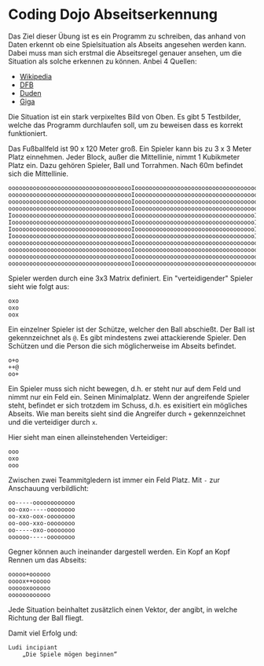 # Coding Dojo Abseitserkennung

Das Ziel dieser Übung ist es ein Programm zu schreiben, das anhand von Daten 
erkennt ob eine Spielsituation als Abseits angesehen werden kann. 
Dabei muss man sich erstmal die Abseitsregel genauer ansehen, um die Situation 
als solche erkennen zu können.
Anbei 4 Quellen:

- [Wikipedia](https://de.wikipedia.org/wiki/Abseitsregel#Fu.C3.9Fball)
- [DFB](https://www.dfb.de/schiedsrichter/artikel/abseits-oder-nicht-892/)
- [Duden](http://www.duden.de/rechtschreibung/Abseits)
- [Giga](http://www.giga.de/events/bundesliga/artikel/was-ist-abseits-definition-der-regel/)

Die Situation ist ein stark verpixeltes Bild von Oben. Es gibt 5 Testbilder, 
welche das Programm durchlaufen soll, um zu beweisen dass es korrekt funktioniert.

Das Fußballfeld ist 90 x 120 Meter groß.
Ein Spieler kann bis zu 3 x 3 Meter Platz einnehmen. 
Jeder Block, außer die Mittellinie, nimmt 1 Kubikmeter Platz ein.
Dazu gehören Spieler, Ball und Torrahmen.
Nach 60m befindet sich die Mittellinie. 
```
oooooooooooooooooooooooooooooooooooIooooooooooooooooooooooooooooooooooo
oooooooooooooooooooooooooooooooooooIooooooooooooooooooooooooooooooooooo
oooooooooooooooooooooooooooooooooooIooooooooooooooooooooooooooooooooooo
oooooooooooooooooooooooooooooooooooIooooooooooooooooooooooooooooooooooo
IooooooooooooooooooooooooooooooooooIooooooooooooooooooooooooooooooooooI
IooooooooooooooooooooooooooooooooooIooooooooooooooooooooooooooooooooooI
IooooooooooooooooooooooooooooooooooIooooooooooooooooooooooooooooooooooI
IooooooooooooooooooooooooooooooooooIooooooooooooooooooooooooooooooooooI
oooooooooooooooooooooooooooooooooooIooooooooooooooooooooooooooooooooooo
oooooooooooooooooooooooooooooooooooIooooooooooooooooooooooooooooooooooo
oooooooooooooooooooooooooooooooooooIooooooooooooooooooooooooooooooooooo
oooooooooooooooooooooooooooooooooooIooooooooooooooooooooooooooooooooooo
```

Spieler werden durch eine 3x3 Matrix definiert.
Ein "verteidigender" Spieler sieht wie folgt aus: 


```
oxo
oxo
oox
```

Ein einzelner Spieler ist der Schütze, welcher den Ball abschießt. 
Der Ball ist gekennzeichnet als `@`.
Es gibt mindestens zwei attackierende Spieler. Den Schützen und die Person die 
sich möglicherweise im Abseits befindet.

```
o+o
++@
oo+
```

Ein Spieler muss sich nicht bewegen, d.h. er steht nur auf dem Feld und nimmt
nur ein Feld ein. Seinen Minimalplatz. Wenn der angreifende Spieler steht, 
befindet er sich trotzdem im Schuss, d.h. es exisitiert ein mögliches Abseits. 
Wie man bereits sieht sind die Angreifer durch `+` gekennzeichnet und die 
verteidiger durch `x`.

Hier sieht man einen alleinstehenden Verteidiger: 

```
ooo
oxo
ooo
```

Zwischen zwei Teammitgledern ist immer ein Feld Platz. 
Mit `-` zur Anschauung verbildlicht:

```
oo-----oooooooooooo
oo-oxo-----oooooooo
oo-xxo-oox-oooooooo
oo-ooo-xxo-oooooooo
oo-----oxo-oooooooo
oooooo-----oooooooo
``` 

Gegner können auch ineinander dargestell werden. Ein Kopf an Kopf Rennen 
um das Abseits:

```
ooooo+oooooo
oooox++ooooo
oooooxoooooo
oooooooooooo
```

Jede Situation beinhaltet zusätzlich einen Vektor, der angibt, in welche 
Richtung der Ball fliegt.

Damit viel Erfolg und:

```
Ludi incipiant
    „Die Spiele mögen beginnen“
```
